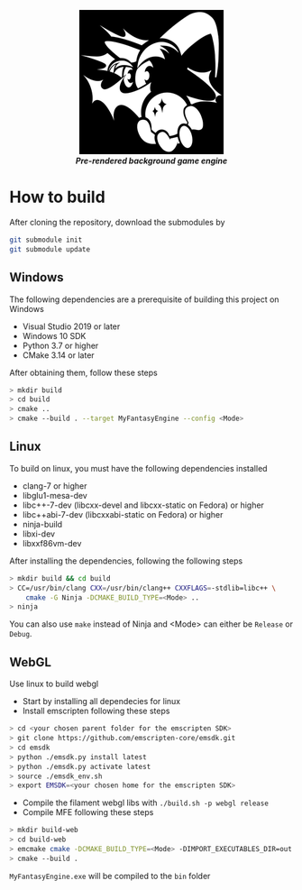 <p align="center">
	<img src="logo/icon.bmp" width="256" alt="My Fantasy Engine logo">
	<br><em><b>Pre-rendered background game engine</b></em></br>
</p>

# How to build 

After cloning the repository, download the submodules by 

```bash
git submodule init
git submodule update
```

## Windows
The following dependencies are a prerequisite of building this project on Windows
- Visual Studio 2019 or later
- Windows 10 SDK
- Python 3.7 or higher
- CMake 3.14 or later

After obtaining them, follow these steps 
```bash
> mkdir build 
> cd build 
> cmake ..
> cmake --build . --target MyFantasyEngine --config <Mode>
```

## Linux
To build on linux, you must have the following dependencies installed
- clang-7 or higher
- libglu1-mesa-dev
- libc++-7-dev (libcxx-devel and libcxx-static on Fedora) or higher
- libc++abi-7-dev (libcxxabi-static on Fedora) or higher
- ninja-build
- libxi-dev
- libxxf86vm-dev

After installing the dependencies, following the following steps 
```bash
> mkdir build && cd build 
> CC=/usr/bin/clang CXX=/usr/bin/clang++ CXXFLAGS=-stdlib=libc++ \
    cmake -G Ninja -DCMAKE_BUILD_TYPE=<Mode> ..
> ninja
```
You can also use `make` instead of Ninja and \<Mode\> can either be `Release` or `Debug`.

## WebGL
Use linux to build webgl
- Start by installing all dependecies for linux
- Install emscripten following these steps
```bash
> cd <your chosen parent folder for the emscripten SDK>
> git clone https://github.com/emscripten-core/emsdk.git
> cd emsdk
> python ./emsdk.py install latest
> python ./emsdk.py activate latest
> source ./emsdk_env.sh
> export EMSDK=<your chosen home for the emscripten SDK>
```
- Compile the filament webgl libs with `./build.sh -p webgl release`
- Compile MFE following these steps
```bash
> mkdir build-web
> cd build-web
> emcmake cmake -DCMAKE_BUILD_TYPE=<Mode> -DIMPORT_EXECUTABLES_DIR=out ..
> cmake --build .
```

`MyFantasyEngine.exe` will be compiled to the `bin` folder
